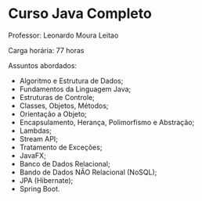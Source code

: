 # Curso Java Completo

Professor: Leonardo Moura Leitao

Carga horária: 77 horas

Assuntos abordados:
- Algoritmo e Estrutura de Dados;
- Fundamentos da Linguagem Java;
- Estruturas de Controle;
- Classes, Objetos, Métodos;
- Orientação a Objeto;
- Encapsulamento, Herança, Polimorfismo e Abstração;
- Lambdas;
- Stream API;
- Tratamento de Exceções;
- JavaFX;
- Banco de Dados Relacional;
- Bando de Dados NÃO Relacional (NoSQL);
- JPA (Hibernate);
- Spring Boot.
